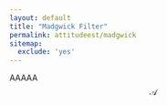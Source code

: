 ```yaml
---
layout: default
title: "Madgwick Filter"
permalink: attitudeest/madgwick
sitemap: 
  exclude: 'yes' 
---
```



AAAAA $$\mathcal{A}$$
